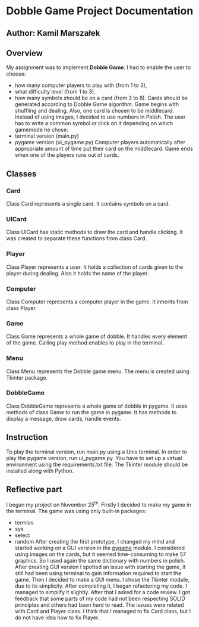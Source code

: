 # Dobble Game Project Documentation
## Author: Kamil Marszałek

## Overview
My assignment was to implement <b>Dobble Game</b>. I had to enable the user to choose:
* how many computer players to play with (from 1 to 3), 
* what difficulty level (from 1 to 3),
* how many symbols should be on a card (from 3 to 8).
Cards should be generated according to Dobble Game algorithm.
Game begins with shuffling and dealing.
Also, one card is chosen to be middlecard.
Instead of using images, I decided to use numbers in Polish.
The user has to write a common symbol or click on it depending on which gamemode he chose:
* terminal version (main.py)
* pygame version (ui_pygame.py)
Computer players automatically after appropriate amount of time put their card on the middlecard.
Game ends when one of the players runs out of cards.

## Classes

### Card
Class Card represents a single card. It contains symbols on a card.

### UICard
Class UICard has static methods to draw the card and handle clicking.
It was created to separate these functions from class Card. 

### Player
Class Player represents a user.
It holds a collection of cards given to the player during dealing.
Also it holds the name of the player.

### Computer
Class Computer represents a computer player in the game.
It inherits from class Player.

### Game
Class Game represents a whole game of dobble.
It handles every element of the game.
Calling play method enables to play in the terminal.

### Menu
Class Menu represents the Dobble game menu.
The menu is created using Tkinter package.

### DobbleGame
Class DobbleGame represents a whole game of dobble in pygame.
It uses methods of class Game to run the game in pygame.
It has methods to display a message, draw cards, handle events. 

## Instruction
To play the terminal version, run main.py using a Unix terminal.
In order to play the pygame version, run ui_pygame.py. You have to set up a virtual environment using the requirements.txt file.
The Tkinter module should be installed along with Python.

## Reflective part
I began my project on November 25<sup>th</sup>. 
Firstly I decided to make my game in the terminal.
The game was using only built-in packages:
* termios
* sys
* select
* random
After creating the first prototype, 
I changed my mind and started working on
a GUI version in the <u>pygame</u> module. 
I considered using images on the cards, 
but it seemed time-consuming to make 57 graphics.
So I used again the same dictionary with numbers in polish.
After creating GUI version I spotted an issue with starting the game,
it still had been using terminal to gain information required to start the game.
Then I decided to make a GUI menu.
I chose the Tkinter module, due to its simplicity.
After completing it, I began refactoring my code.
I managed to simplify it slightly.
After that I asked for a code review.
I got feedback that some parts of my code
had not been respecting SOLID principles 
and others had been hard to read.
The issues were related with Card and Player class.
I think that I managed to fix Card class,
but I do not have idea how to fix Player. 
